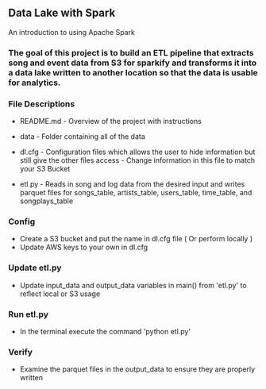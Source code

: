 ## Data Lake with Spark 
An introduction to using Apache Spark 

### The goal of this project is to build an ETL pipeline that extracts song and event data from S3 for sparkify and transforms it into a data lake written to another location so that the data is usable for analytics. 

### File Descriptions 

* README.md - Overview of the project with instructions
* data - Folder containing all of the data
* dl.cfg - Configuration files which allows the user to hide information but still give the other files access 
         - Change information in this file to match your S3 Bucket
         
* etl.py - Reads in song and log data from the desired input and writes parquet files for songs_table, artists_table, users_table, time_table, and songplays_table

### Config
* Create a S3 bucket and put the name in dl.cfg file ( Or perform locally ) 
* Update AWS keys to your own in dl.cfg

### Update etl.py
* Update input_data and output_data variables in main() from 'etl.py' to reflect local or S3 usage

### Run etl.py 
* In the terminal execute the command 'python etl.py'

### Verify 
* Examine the parquet files in the output_data to ensure they are properly written
